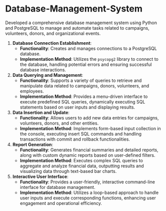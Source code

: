 # Database-Management-System

Developed a comprehensive database management system using Python and PostgreSQL to manage and automate tasks related to campaigns, volunteers, donors, and organizational events.

1. **Database Connection Establishment**:
   - **Functionality**: Creates and manages connections to a PostgreSQL database.
   - **Implementation Method**: Utilizes the `psycopg2` library to connect to the database, handling potential errors and ensuring successful database interactions.
2. **Data Querying and Management**:
   - **Functionality**: Supports a variety of queries to retrieve and manipulate data related to campaigns, donors, volunteers, and employees.
   - **Implementation Method**: Provides a menu-driven interface to execute predefined SQL queries, dynamically executing SQL statements based on user inputs and displaying results.
3. **Data Insertion and Update**:
   - **Functionality**: Allows users to add new data entries for campaigns, volunteers, donors, and other entities.
   - **Implementation Method**: Implements form-based input collection in the console, executing insert SQL commands and handling transactions with commit and rollback functionalities.
4. **Report Generation**:
   - **Functionality**: Generates financial summaries and detailed reports, along with custom dynamic reports based on user-defined filters.
   - **Implementation Method**: Executes complex SQL queries to aggregate and analyze financial data, outputting results and visualizing data through text-based bar charts.
5. **Interactive User Interface**:
   - **Functionality**: Provides a user-friendly, interactive command-line interface for database management.
   - **Implementation Method**: Utilizes a loop-based approach to handle user inputs and execute corresponding functions, enhancing user engagement and operational efficiency.
